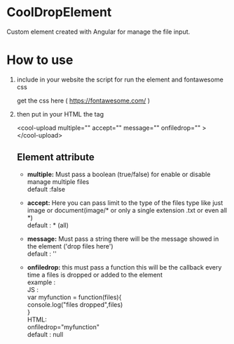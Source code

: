 # CoolDropElement

Custom element created with Angular for manage the file input.

# How to use

1) include in your website the script for run the element and fontawesome css 
    
    get the css here ( https://fontawesome.com/ )
  
    <script type="text/javascript" src="public/element/cool-drop.el.js"></script>


2) then put in your HTML the tag 

    \<cool-upload multiple="" accept="" message="" onfiledrop="" >\</cool-upload>
    
    ## Element attribute 
    
    * <strong>multiple:</strong> Must pass a boolean (true/false) for enable or disable manage multiple files<br>
      default :false
    
    * <strong>accept:</strong> Here you can pass limit to the type of the files type like just image or document(image/* or only a single extension .txt or even all *) <br> 
      default : * (all)
      
     * <strong>message:</strong> Must pass a string there will be the message showed in the element ('drop files here')<br>
      default : ''
      
     * <strong>onfiledrop:</strong> this must pass a function this will be the callback every time a files is dropped or added to the           element<br>
     example :<br>
      JS :<br>
      var myfunction = function(files){<br>
        console.log("files dropped",files)<br>
        }<br>
        HTML:<br>
        onfiledrop="myfunction"<br>
      default : null<br>
        
